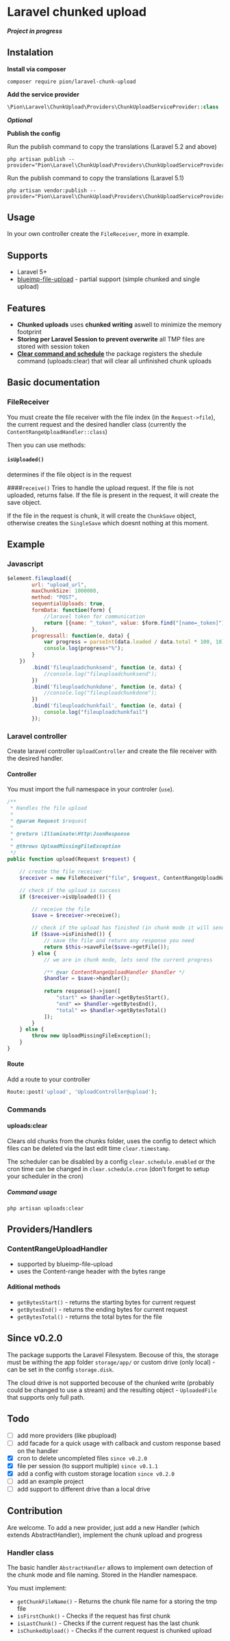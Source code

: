 # Laravel chunked upload

___Project in progress___ 

## Instalation

**Install via composer**

```
composer require pion/laravel-chunk-upload
```
    
**Add the service provider**

```php
\Pion\Laravel\ChunkUpload\Providers\ChunkUploadServiceProvider::class
```    

___Optional___

**Publish the config**

Run the publish command to copy the translations (Laravel 5.2 and above)

```
php artisan publish --provider="Pion\Laravel\ChunkUpload\Providers\ChunkUploadServiceProvider"
```

Run the publish command to copy the translations (Laravel 5.1)

```
php artisan vendor:publish --provider="Pion\Laravel\ChunkUpload\Providers\ChunkUploadServiceProvider"
```
    
## Usage

In your own controller create the `FileReceiver`, more in example.

## Supports

* Laravel 5+
* [blueimp-file-upload](https://github.com/blueimp/jQuery-File-Upload) - partial support (simple chunked and single upload)

## Features
* **Chunked uploads**
  uses **chunked writing** aswell to minimize the memory footprint
* **Storing per Laravel Session to prevent overwrite**
  all TMP files are stored with session token
* [**Clear command and schedule**](#uploads:clear)
  the package registers the shedule command (uploads:clear) that will clear all unfinished chunk uploads

## Basic documentation

### FileReceiver
You must create the file receiver with the file index (in the `Request->file`), the current request and the desired handler class (currently the `ContentRangeUploadHandler::class`)

Then you can use methods:

#### `isUploaded()`
determines if the file object is in the request

####`receive()`
Tries to handle the upload request. If the file is not uploaded, returns false. If the file
is present in the request, it will create the save object.

If the file in the request is chunk, it will create the `ChunkSave` object, otherwise creates the `SingleSave`
which doesnt nothing at this moment.

## Example

### Javascript

```javascript
$element.fileupload({
        url: "upload_url",
        maxChunkSize: 1000000,
        method: "POST",
        sequentialUploads: true,
        formData: function(form) {
            //laravel token for communication
            return [{name: "_token", value: $form.find("[name=_token]").val()}];
        },
        progressall: function(e, data) {
            var progress = parseInt(data.loaded / data.total * 100, 10);
            console.log(progress+"%");
        }
    })
        .bind('fileuploadchunksend', function (e, data) {
            //console.log("fileuploadchunksend");
        })
        .bind('fileuploadchunkdone', function (e, data) {
            //console.log("fileuploadchunkdone");
        })
        .bind('fileuploadchunkfail', function (e, data) {
            console.log("fileuploadchunkfail")
        });
```
    
### Laravel controller
Create laravel controller `UploadController` and create the file receiver with the desired handler.

#### Controller
You must import the full namespace in your controler (`use`).

```php
/**
 * Handles the file upload
 *
 * @param Request $request
 *
 * @return \Illuminate\Http\JsonResponse
 * 
 * @throws UploadMissingFileException
 */
public function upload(Request $request) {

    // create the file receiver
    $receiver = new FileReceiver("file", $request, ContentRangeUploadHandler::class);

    // check if the upload is success
    if ($receiver->isUploaded()) {

        // receive the file
        $save = $receiver->receive();

        // check if the upload has finished (in chunk mode it will send smaller files)
        if ($save->isFinished()) {
            // save the file and return any response you need
            return $this->saveFile($save->getFile());
        } else {
            // we are in chunk mode, lets send the current progress

            /** @var ContentRangeUploadHandler $handler */
            $handler = $save->handler();
            
            return response()->json([
                "start" => $handler->getBytesStart(),
                "end" => $handler->getBytesEnd(),
                "total" => $handler->getBytesTotal()
            ]);
        }
    } else {
        throw new UploadMissingFileException();
    }
}
```
#### Route
Add a route to your controller

```php
Route::post('upload', 'UploadController@upload');
```

### Commands

#### uploads:clear
Clears old chunks from the chunks folder, uses the config to detect which files can be deleted via the last edit time `clear.timestamp`.

The scheduler can be disabled by a config `clear.schedule.enabled` or the cron time can be changed in `clear.schedule.cron` (don't forget to setup your scheduler in the cron)

##### Command usage

````
php artisan uploads:clear
````

## Providers/Handlers

### ContentRangeUploadHandler

* supported by blueimp-file-upload
* uses the Content-range header with the bytes range

#### Aditional methods

* `getBytesStart()` - returns the starting bytes for current request
* `getBytesEnd()` - returns the ending bytes for current request
* `getBytesTotal()` - returns the total bytes for the file

## Since v0.2.0

The package supports the Laravel Filesystem. Becouse of this, the storage must be withing the app folder `storage/app/` or custom drive (only local) - can be set in the config `storage.disk`.

The cloud drive is not supported becouse of the chunked write (probably could be changed to use a stream) and the resulting object - `UploadedFile` that supports only full path.

## Todo

- [ ] add more providers (like pbupload)
- [ ] add facade for a quick usage with callback and custom response based on the handler
- [x] cron to delete uncompleted files `since v0.2.0`
- [x] file per session (to support multiple) `since v0.1.1`
- [x] add a config with custom storage location `since v0.2.0`
- [ ] add an example project
- [ ] add support to different drive than a local drive

## Contribution
Are welcome. To add a new provider, just add a new Handler (which extends AbstractHandler), implement the chunk
upload and progress

### Handler class
The basic handler `AbstractHandler` allows to implement own detection of the chunk mode and file naming. Stored in the Handler namespace.

You must implement:

- `getChunkFileName()` - Returns the chunk file name for a storing the tmp file
- `isFirstChunk()` - Checks if the request has first chunk
- `isLastChunk()` - Checks if the current request has the last chunk
- `isChunkedUpload()` - Checks if the current request is chunked upload